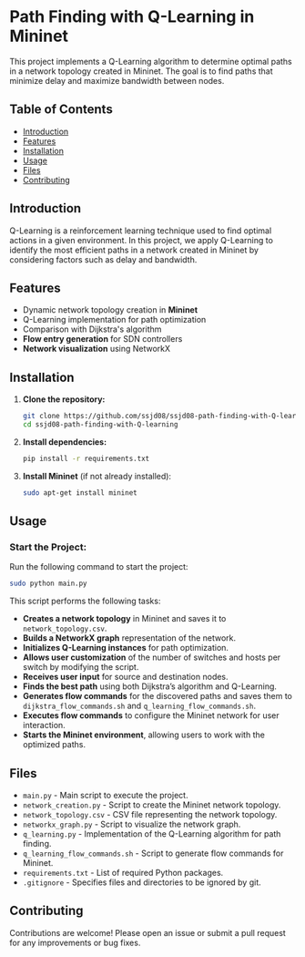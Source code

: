 # Path Finding with Q-Learning in Mininet

This project implements a Q-Learning algorithm to determine optimal paths in a network topology created in Mininet. The goal is to find paths that minimize delay and maximize bandwidth between nodes.

## Table of Contents

- [Introduction](#introduction)  
- [Features](#features)  
- [Installation](#installation)  
- [Usage](#usage)  
- [Files](#files)  
- [Contributing](#contributing)  

## Introduction

Q-Learning is a reinforcement learning technique used to find optimal actions in a given environment. In this project, we apply Q-Learning to identify the most efficient paths in a network created in Mininet by considering factors such as delay and bandwidth.

## Features

- Dynamic network topology creation in **Mininet**  
- Q-Learning implementation for path optimization  
- Comparison with Dijkstra's algorithm  
- **Flow entry generation** for SDN controllers  
- **Network visualization** using NetworkX  

## Installation

1. **Clone the repository:**
   ```bash
   git clone https://github.com/ssjd08/ssjd08-path-finding-with-Q-learning.git
   cd ssjd08-path-finding-with-Q-learning
   ```
   
2. **Install dependencies:**
   ```bash
   pip install -r requirements.txt
   ```
   
3. **Install Mininet** (if not already installed):  
   ```bash
   sudo apt-get install mininet
   ```

## Usage

### Start the Project:

Run the following command to start the project:

```bash
sudo python main.py
```

This script performs the following tasks:
- **Creates a network topology** in Mininet and saves it to `network_topology.csv`.
- **Builds a NetworkX graph** representation of the network.
- **Initializes Q-Learning instances** for path optimization.
- **Allows user customization** of the number of switches and hosts per switch by modifying the script.
- **Receives user input** for source and destination nodes.
- **Finds the best path** using both Dijkstra’s algorithm and Q-Learning.
- **Generates flow commands** for the discovered paths and saves them to `dijkstra_flow_commands.sh` and `q_learning_flow_commands.sh`.
- **Executes flow commands** to configure the Mininet network for user interaction.
- **Starts the Mininet environment**, allowing users to work with the optimized paths.

## Files

- `main.py` - Main script to execute the project.  
- `network_creation.py` - Script to create the Mininet network topology.  
- `network_topology.csv` - CSV file representing the network topology.  
- `networkx_graph.py` - Script to visualize the network graph.  
- `q_learning.py` - Implementation of the Q-Learning algorithm for path finding.  
- `q_learning_flow_commands.sh` - Script to generate flow commands for Mininet.  
- `requirements.txt` - List of required Python packages.  
- `.gitignore` - Specifies files and directories to be ignored by git.  

## Contributing

Contributions are welcome! Please open an issue or submit a pull request for any improvements or bug fixes.

